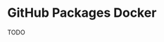 # GitHub Packages Docker

TODO

<!-- ## Credentials -->

<!-- ```sh
#
docker-credential-desktop list
docker-credential-osxkeychain list

# Logout
jq 'del(.credsStore)' ~/.docker/config.json | sponge ~/.docker/config.json

docker logout ghcr.io

# Login
export GITHUB_USERNAME='brunowego'

docker login \
  -u "$GITHUB_USERNAME" \
  ghcr.io

#
docker pull ghcr.io/<organization>/<image>

docker push ghcr.io/<organization>/<image>
``` -->

<!-- ```sh
echo -n '<username>:<password>' | base64

jq '.auths["ghcr.io"].auth'

jq
{
  "auths": {
    "ghcr.io": {
      "auth": ""
    }
  }
}
``` -->

<!--
docker \
  --config ./ \
  login \
    -u "brunowego" \
    ghcr.io
-->

<!-- ## Issues

### Token Issue

```log
Error response from daemon: pull access denied for ghcr.io/[organization]/[image], repository does not exist or may require 'docker login': denied: permission_denied: The token provided does not match expected scopes.
```

Access the [GitHub settings token page](https://github.com/settings/tokens) and create new one.

```sh
docker pull ghcr.io/<organization>/<image>
``` -->
